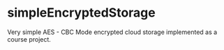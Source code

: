 # simpleEncryptedStorage
Very simple AES - CBC Mode encrypted cloud storage implemented as a course project. 

